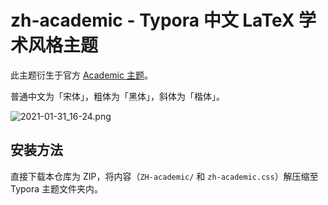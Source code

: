 # zh-academic - Typora 中文 LaTeX 学术风格主题

此主题衍生于官方 [Academic 主题](https://theme.typora.io/theme/Academic/)。

普通中文为「宋体」，粗体为「黑体」，斜体为「楷体」。

![2021-01-31_16-24.png](https://i.loli.net/2021/01/31/sVveRGaQo3NObWT.png)

## 安装方法

直接下载本仓库为 ZIP，将内容（`ZH-academic/` 和 `zh-academic.css`）解压缩至 Typora 主题文件夹内。
